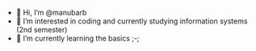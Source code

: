 - 👋 Hi, I’m @manubarb
- 👀 I’m interested in coding and currently studying information systems (2nd semester)
- 🌱 I’m currently learning the basics ;-;


<!---
manubarb/manubarb is a ✨ special ✨ repository because its `README.md` (this file) appears on your GitHub profile.
You can click the Preview link to take a look at your changes.
--->
